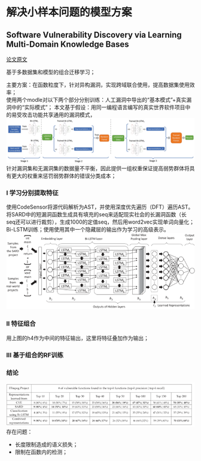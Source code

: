 <!--
 * @Author: Suez_kip 287140262@qq.com
 * @Date: 2022-11-30 20:22:20
 * @LastEditTime: 2022-11-30 21:12:14
 * @LastEditors: Suez_kip
 * @Description: SampleSizeIssueSolution
-->

# 解决小样本问题的模型方案

## Software Vulnerability Discovery via Learning Multi-Domain Knowledge Bases

[论文原文](./benchmark.md)

基于多数据集和模型的组合迁移学习；

主要方案：在函数粒度下，针对异构漏洞，实现跨域联合使用，提高数据集使用效率；  
使用两个modle对以下两个部分分别训练：人工漏洞中导出的“基本模式”+真实漏洞中的“实际模式”；
本文基于假设：用同一编程语言编写的真实世界软件项目中的易受攻击功能共享通用的漏洞模式，
![图 2](../images/3c9c4ea0efea4383c04608c11ef9e85815f077b778a7e07300bab6e7f0c975aa.png)  
针对漏洞集和无漏洞集的数据量不平衡，因此提供一组权重保证提高弱势群体将具有更大的权重来惩罚弱势群体的错误分类成本；

### I 学习分别提取特征

使用CodeSensor将源代码解析为AST，并使用深度优先遍历（DFT）遍历AST。
将SARD中的短漏洞函数生成具有填充的seq来适配现实社会的长漏洞函数（长seq还可以进行裁剪），生成1000的定值seq，然后用word2vec实现单词向量化；
Bi-LSTM训练；使用使用其中一个隐藏层的输出作为学习的高级表示。
![图 4](../images/6377f1979bd406695c80ac7ce9818f7a840ae5216352b7cbbc067fcba32001b8.png)  

### II 特征组合

用上图的h4作为中间的特征输出，这里将特征叠加作为输出；

### III 基于组合的RF训练

### 结论

![图 5](../images/83935529974dc21122f950bed3f5fc96ea50b9987a1c9d5167fc45b3a6f4d085.png)  
存在问题：

- 长度限制造成的语义损失；
- 限制在函数内的检测；
